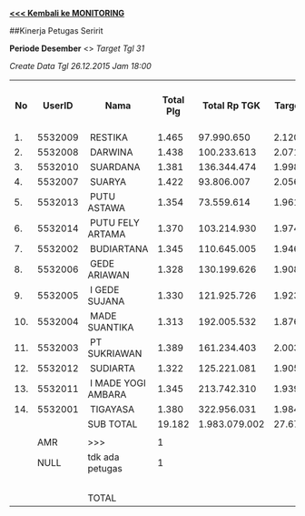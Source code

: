 **[<<< Kembali ke MONITORING](https://github.com/suriawan/Area-Bali-Utara/blob/master/TUSBUNG.md)**

##Kinerja Petugas Seririt

**Periode Desember** <> _Target Tgl 31_


_Create Data Tgl 26.12.2015 Jam 18:00_


<table><tbody><tr><th>No</th><th>UserID</th><th>Nama</th><th>Total Plg</th><th>Total Rp TGK</th><th>Target TGK</th><th>Realisasi Saldo TGK (Blm Lunas)</th><th>% Pencapaian Thd Target TGK</th><th>BOBOT SLA</th><th>PK 1 Bln - Blm Lunas</th><th>PK 2 Bln - Blm Lunas</th><th>PK 3 Bln - Blm Lunas</th><th>PK 4 Bln - Blm Lunas</th></tr><tr><td>1.</td><td>5532009</td><td>&nbsp;RESTIKA</td><td>1.465</td><td>97.990.650</td><td>2.120.734</td><td>4.073.290</td><td>8%</td><td>0,00%</td><td>57</td><td>0</td><td>0</td><td>0</td></tr><tr><td>2.</td><td>5532008</td><td>&nbsp;DARWINA</td><td>1.438</td><td>100.233.613</td><td>2.071.309</td><td>781.253</td><td>162%</td><td>13,50%</td><td>3</td><td>0</td><td>0</td><td>0</td></tr><tr><td>3.</td><td>5532010</td><td>&nbsp;SUARDANA</td><td>1.381</td><td>136.344.474</td><td>1.998.926</td><td>6.550.182</td><td>-128%</td><td>0,00%</td><td>104</td><td>0</td><td>0</td><td>0</td></tr><tr><td>4.</td><td>5532007</td><td>&nbsp;SUARYA</td><td>1.422</td><td>93.806.007</td><td>2.056.365</td><td>2.308.456</td><td>88%</td><td>5,00%</td><td>34</td><td>3</td><td>0</td><td>0</td></tr><tr><td>5.</td><td>5532013</td><td>&nbsp;PUTU ASTAWA</td><td>1.354</td><td>73.559.614</td><td>1.961.746</td><td>4.644.089</td><td>-37%</td><td>0,00%</td><td>81</td><td>2</td><td>0</td><td>0</td></tr><tr><td>6.</td><td>5532014</td><td>&nbsp;PUTU FELY ARTAMA</td><td>1.370</td><td>103.214.930</td><td>1.974.390</td><td>7.744.162</td><td>-192%</td><td>0,00%</td><td>139</td><td>2</td><td>0</td><td>0</td></tr><tr><td>7.</td><td>5532002</td><td>&nbsp;BUDIARTANA</td><td>1.345</td><td>110.645.005</td><td>1.946.580</td><td>8.099.094</td><td>-216%</td><td>0,00%</td><td>79</td><td>1</td><td>0</td><td>0</td></tr><tr><td>8.</td><td>5532006</td><td>&nbsp;GEDE ARIAWAN</td><td>1.328</td><td>130.199.626</td><td>1.908.837</td><td>12.568.579</td><td>-458%</td><td>0,00%</td><td>134</td><td>1</td><td>1</td><td>0</td></tr><tr><td>9.</td><td>5532005</td><td>&nbsp;I GEDE SUJANA</td><td>1.330</td><td>121.925.726</td><td>1.923.728</td><td>16.220.508</td><td>-643%</td><td>0,00%</td><td>157</td><td>9</td><td>0</td><td>0</td></tr><tr><td>10.</td><td>5532004</td><td>&nbsp;MADE SUANTIKA</td><td>1.313</td><td>192.005.532</td><td>1.876.643</td><td>10.128.428</td><td>-340%</td><td>0,00%</td><td>131</td><td>1</td><td>0</td><td>0</td></tr><tr><td>11.</td><td>5532003</td><td>&nbsp;PT SUKRIAWAN</td><td>1.389</td><td>161.234.403</td><td>2.003.630</td><td>19.781.765</td><td>-787%</td><td>0,00%</td><td>202</td><td>1</td><td>0</td><td>0</td></tr><tr><td>12.</td><td>5532012</td><td>&nbsp;SUDIARTA</td><td>1.322</td><td>125.221.081</td><td>1.905.785</td><td>14.091.118</td><td>-539%</td><td>0,00%</td><td>144</td><td>1</td><td>0</td><td>0</td></tr><tr><td>13.</td><td>5532011</td><td>&nbsp;I MADE YOGI AMBARA</td><td>1.345</td><td>213.742.310</td><td>1.939.875</td><td>16.090.303</td><td>-629%</td><td>0,00%</td><td>104</td><td>1</td><td>0</td><td>0</td></tr><tr><td>14.</td><td>5532001</td><td>&nbsp;TIGAYASA</td><td>1.380</td><td>322.956.031</td><td>1.984.111</td><td>17.296.137</td><td>-672%</td><td>0,00%</td><td>100</td><td>2</td><td>0</td><td>0</td></tr><tr><td> </td><td> </td><td>SUB TOTAL</td><td>19.182</td><td>1.983.079.002</td><td>27.672.659</td><td>140.377.364</td><td>-307%</td><td>0,00%</td><td>1469</td><td>24</td><td>1</td><td>0</td></tr><tr><td> </td><td> </td><td> </td><td> </td><td> </td><td> </td><td> </td><td> </td><td> </td><td> </td><td> </td><td> </td><td> </td></tr><tr><td> </td><td>AMR</td><td>&gt;&gt;&gt;</td><td>1</td><td> </td><td> </td><td> 6.684.639 </td><td> </td><td> </td><td>1</td><td>0</td><td>0</td><td>0</td></tr><tr><td> </td><td>NULL</td><td>tdk ada petugas</td><td>1</td><td> </td><td> </td><td>34.335</td><td> </td><td> </td><td>0</td><td>0</td><td>1</td><td>0</td></tr><tr><td> </td><td> </td><td> </td><td> </td><td> </td><td> </td><td> 6.718.974 </td><td> </td><td> </td><td> 1 </td><td> - </td><td> 1 </td><td> - </td></tr><tr><td> </td><td> </td><td>TOTAL</td><td> </td><td> </td><td> </td><td> 147.096.338 </td><td> </td><td> </td><td> 1.470 </td><td> 24 </td><td> 2 </td><td> - </td></tr></tbody></table>
